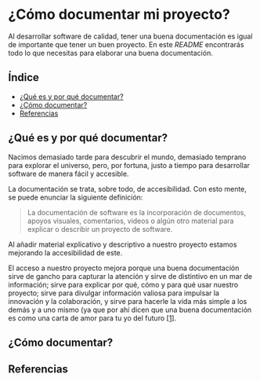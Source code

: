 # ¿Cómo documentar mi proyecto?
Al desarrollar software de calidad, tener una buena documentación es igual de importante que tener un buen proyecto. En este *README* encontrarás todo lo que necesitas para elaborar una buena documentación.

## Índice
* [¿Qué es y por qué documentar?](#modelos-generativos-de-lenguaje)
* [¿Cómo documentar?](#k-means-clustering)
* [Referencias](#referencias)

## ¿Qué es y por qué documentar?

Nacimos demasiado tarde para descubrir el mundo, demasiado temprano para explorar el universo, pero, por fortuna, justo a tiempo para desarrollar software de manera fácil y accesible. 

La documentación se trata, sobre todo, de accesibilidad. Con esto mente, se puede enunciar la siguiente definición:

> La documentación de software es la incorporación de documentos, apoyos visuales, comentarios, videos o algún otro material para explicar o describir un proyecto de software.

Al añadir material explicativo y descriptivo a nuestro proyecto estamos mejorando la accesibilidad de este. 

El acceso a nuestro proyecto mejora porque una buena documentación sirve de gancho para capturar la atención y sirve de distintivo en un mar de información; sirve para explicar por qué, cómo y para qué usar nuestro proyecto; sirve para divulgar información valiosa para impulsar la innovación y la colaboración, 
y sirve para hacerle la vida más simple a los demás y a uno mismo (ya que por ahí dicen que una buena documentación es como una carta de amor para tu yo del futuro [[1]](#referencias). 

## ¿Cómo documentar?


## Referencias 



